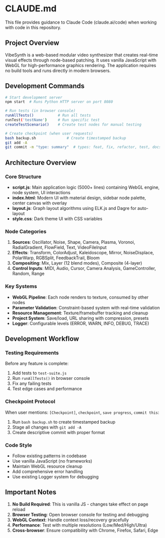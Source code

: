 # CLAUDE.md

This file provides guidance to Claude Code (claude.ai/code) when working with code in this repository.

## Project Overview

VibeSynth is a web-based modular video synthesizer that creates real-time visual effects through node-based patching. It uses vanilla JavaScript with WebGL for high-performance graphics rendering. The application requires no build tools and runs directly in modern browsers.

## Development Commands

```bash
# Start development server
npm start  # Runs Python HTTP server on port 8080

# Run tests (in browser console)
runAllTests()           # Run all tests
runTest('testName')     # Run specific test
createTestScenario()    # Create test nodes for manual testing

# Create checkpoint (when user requests)
bash backup.sh              # Create timestamped backup
git add -A
git commit -m "type: summary"  # types: feat, fix, refactor, test, docs, style, perf, chore
```

## Architecture Overview

### Core Structure
- **script.js**: Main application logic (5000+ lines) containing WebGL engine, node system, UI interactions
- **index.html**: Modern UI with material design, sidebar node palette, center canvas with overlay
- **layout.js**: Graph layout algorithms using ELK.js and Dagre for auto-layout
- **style.css**: Dark theme UI with CSS variables

### Node Categories
1. **Sources**: Oscillator, Noise, Shape, Camera, Plasma, Voronoi, RadialGradient, FlowField, Text, VideoFileInput
2. **Effects**: Transform, ColorAdjust, Kaleidoscope, Mirror, NoiseDisplace, PolarWarp, RGBSplit, FeedbackTrail, Bloom
3. **Compositing**: Mix, Layer (12 blend modes), Composite (4-layer)
4. **Control Inputs**: MIDI, Audio, Cursor, Camera Analysis, GameController, Random, Range

### Key Systems
- **WebGL Pipeline**: Each node renders to texture, consumed by other nodes
- **Parameter Validation**: Constraint-based system with real-time validation
- **Resource Management**: Texture/framebuffer tracking and cleanup
- **Project System**: Save/load, URL sharing with compression, presets
- **Logger**: Configurable levels (ERROR, WARN, INFO, DEBUG, TRACE)

## Development Workflow

### Testing Requirements
Before any feature is complete:
1. Add tests to `test-suite.js`
2. Run `runAllTests()` in browser console
3. Fix any failing tests
4. Test edge cases and performance

### Checkpoint Protocol
When user mentions: `[Checkpoint]`, `checkpoint`, `save progress`, `commit this`:
1. Run `bash backup.sh` to create timestamped backup
2. Stage all changes with `git add -A`
3. Create descriptive commit with proper format

### Code Style
- Follow existing patterns in codebase
- Use vanilla JavaScript (no frameworks)
- Maintain WebGL resource cleanup
- Add comprehensive error handling
- Use existing Logger system for debugging

## Important Notes

1. **No Build Required**: This is vanilla JS - changes take effect on page reload
2. **Browser Testing**: Open browser console for testing and debugging
3. **WebGL Context**: Handle context loss/recovery gracefully
4. **Performance**: Test with multiple resolutions (Low/Med/High/Ultra)
5. **Cross-browser**: Ensure compatibility with Chrome, Firefox, Safari, Edge